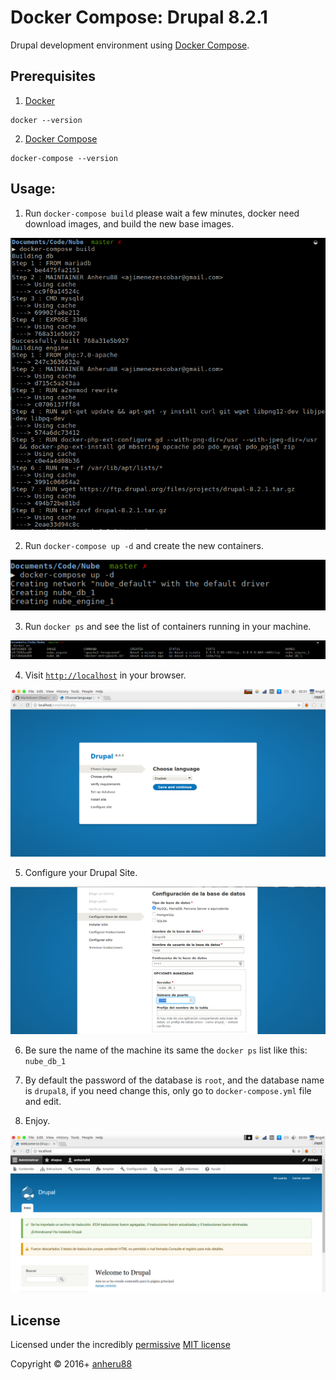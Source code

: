 # Docker Compose: Drupal 8.2.1

Drupal development environment using [Docker Compose](https://docs.docker.com/compose/).


## Prerequisites

1. [Docker](http://docker.com)
  ```
  docker --version
  ```
2. [Docker Compose](https://docs.docker.com/compose/)
  ```
  docker-compose --version
  ```

## Usage:

1. Run `docker-compose build` please wait a few minutes, docker need download images, and build the new base images.

  ![img_1](https://github.com/anheru88/Drupal8-Docker-Compose/blob/master/images/image_1.png?raw=true)

2. Run `docker-compose up -d` and create the new containers.

  ![img_2](https://github.com/anheru88/Drupal8-Docker-Compose/blob/master/images/image_2.png?raw=true)

3. Run `docker ps` and see the list of containers running in your machine.

  ![img_3](https://github.com/anheru88/Drupal8-Docker-Compose/blob/master/images/image_3.png?raw=true)

4. Visit [`http://localhost`](http://localhost) in your browser.

  ![img_4](https://github.com/anheru88/Drupal8-Docker-Compose/blob/master/images/image_4.png?raw=true)

5. Configure your Drupal Site.

  ![img_5](https://github.com/anheru88/Drupal8-Docker-Compose/blob/master/images/image_5.png?raw=true)

6. Be sure the name of the machine its same the `docker ps` list like this: `nube_db_1`

8. By default the password of the database is `root`, and the database name is `drupal8`, if you need change this, only go to `docker-compose.yml` file and edit.

7. Enjoy.

  ![img_6](https://github.com/anheru88/Drupal8-Docker-Compose/blob/master/images/image_6.png?raw=true)

## License

Licensed under the incredibly [permissive](http://en.wikipedia.org/wiki/Permissive_free_software_licence) [MIT license](http://creativecommons.org/licenses/MIT/)

Copyright &copy; 2016+ [anheru88](https://github.com/anheru88)
